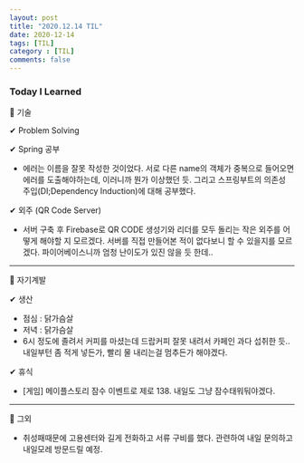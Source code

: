 ```yaml
---
layout: post
title: "2020.12.14 TIL"
date: 2020-12-14
tags: [TIL]
category : [TIL]
comments: false
---
```


### Today I Learned  

💎 기술  

✔ Problem Solving  

✔ Spring 공부  
- 에러는 이름을 잘못 작성한 것이었다. 서로 다른 name의 객체가 중복으로 들어오면 에러를 도출해야하는데, 이러니까 뭔가 이상했던 듯. 그리고 스프링부트의 의존성 주입(DI;Dependency Induction)에 대해 공부했다.

✔ 외주 (QR Code Server)  

- 서버 구축 후 Firebase로 QR CODE 생성기와 리더를 모두 돌리는 작은 외주를 어떻게 해야할 지 모르겠다. 서버를 직접 만들어본 적이 없다보니 할 수 있을지를 모르겠다. 파이어베이스니까 엄청 난이도가 있진 않을 듯 한데..
---
💎 자기계발  

✔ 생산  
- 점심 : 닭가슴살
- 저녁 : 닭가슴살
- 6시 정도에 졸려서 커피를 마셨는데 드랍커피 잘못 내려서 카페인 과다 섭취한 듯.. 내일부턴 좀 적게 넣든가, 빨리 물 내리는걸 멈추든가 해야겠다.

✔ 휴식  
- [게임] 메이플스토리 잠수 이벤트로 제로 138. 내일도 그냥 잠수태워둬야겠다.

---
💎 그외  
- 취성패때문에 고용센터와 길게 전화하고 서류 구비를 했다. 관련하여 내일 문의하고 내일모레 방문드릴 예정.
